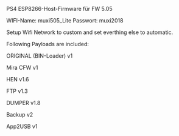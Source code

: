 PS4 ESP8266-Host-Firmware für FW 5.05

WIFI-Name: muxi505_Lite
Passwort: muxi2018

Setup Wifi Network to custom and set everthing else to automatic. 

Following Payloads are included:


ORIGINAL (BIN-Loader) v1

Mira CFW v1

HEN v1.6

FTP v1.3

DUMPER v1.8

Backup v2

App2USB v1
